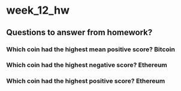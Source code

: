 # week_12_hw

## Questions to answer from homework?

### Which coin had the highest mean positive score? Bitcoin
### Which coin had the highest negative score? Ethereum
### Which coin had the highest positive score? Ethereum

